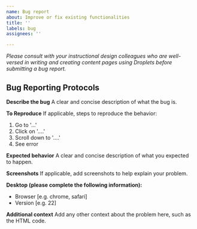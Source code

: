 ```yaml
---
name: Bug report
about: Improve or fix existing functionalities
title: ''
labels: bug
assignees: ''

---
```


*Please consult with your instructional design colleagues who are well-versed in writing and creating content pages using Droplets before submitting a bug report.*

## Bug Reporting Protocols
**Describe the bug**
A clear and concise description of what the bug is.

**To Reproduce**
If applicable, steps to reproduce the behavior:
1. Go to '...'
2. Click on '....'
3. Scroll down to '....'
4. See error

**Expected behavior**
A clear and concise description of what you expected to happen.

**Screenshots**
If applicable, add screenshots to help explain your problem.

**Desktop (please complete the following information):**
 - Browser [e.g. chrome, safari]
 - Version [e.g. 22]

**Additional context**
Add any other context about the problem here, such as the HTML code.
